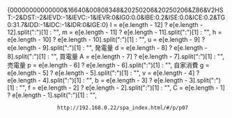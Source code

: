 {00000000000000&16640&00808348&20250206&20250206&Z86&V2HST:-2&DST:-2&IEVD:-1&IEVC:-1&IEVR:0&IG0:0.0&IBE:0.2&ISE:0.0&ICE:0.2&TG0:31.7&IDD:-1&IDC:-1&IDR:0&IGE:0}
                    I = e[e.length - 12] ? e[e.length - 12].split(":")[1] : "",
                    m = e[e.length - 11] ? e[e.length - 11].split(":")[1] : "",
                    h = e[e.length - 10] ? e[e.length - 10].split(":")[1] : "",
                    u = e[e.length - 9] ? e[e.length - 9].split(":")[1] : "", 発電量
                    d = e[e.length - 8] ? e[e.length - 8].split(":")[1] : "", 買電量
                    A = e[e.length - 7] ? e[e.length - 7].split(":")[1] : "", 売電量
                    p = e[e.length - 6] ? e[e.length - 6].split(":")[1] : "", 自家消費
                    g = e[e.length - 5] ? e[e.length - 5].split(":")[1] : "",
                    v = e[e.length - 4] ? e[e.length - 4].split(":")[1] : "",
                    b = e[e.length - 3] ? e[e.length - 3].split(":")[1] : "",
                    f = e[e.length - 2] ? e[e.length - 2].split(":")[1] : "",
                    C = e[e.length - 1] ? e[e.length - 1].split(":")[1] : "",

                    http://192.168.0.22/spa_index.html/#/p/p07